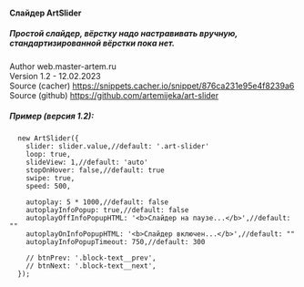#### Слайдер ArtSlider
##### Простой слайдер, вёрстку надо настравивать вручную, стандартизированной вёрстки пока нет.
Author web.master-artem.ru   
Version 1.2 - 12.02.2023   
Source (cacher) https://snippets.cacher.io/snippet/876ca231e95e4f8239a6   
Source (github) https://github.com/artemijeka/art-slider   



##### Пример (версия 1.2):
```
  new ArtSlider({
    slider: slider.value,//default: '.art-slider'
    loop: true,
    slideView: 1,//default: 'auto'
    stopOnHover: false,//default: true 
    swipe: true,
    speed: 500,

    autoplay: 5 * 1000,//default: false
    autoplayInfoPopup: true,//default: false
    autoplayOffInfoPopupHTML: '<b>Слайдер на паузе...</b>',//default: ""
    autoplayOnInfoPopupHTML: '<b>Слайдер включен...</b>',//default: ""
    autoplayInfoPopupTimeout: 750,//default: 300

    // btnPrev: '.block-text__prev',
    // btnNext: '.block-text__next',
  });
```